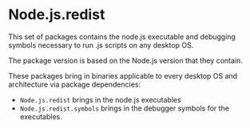 # Node.js.redist

This set of packages contains the node.js executable and debugging symbols necessary to run .js scripts on any desktop OS.

The package version is based on the Node.js version that they contain.

These packages bring in binaries applicable to every desktop OS and architecture via package dependencies:

- `Node.js.redist` brings in the node.js executables
- `Node.js.redist.symbols` brings in the debugger symbols for the executables.

